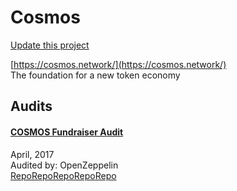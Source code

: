 
# Cosmos

[Update this project](https://github.com/ConsenSys/blockchainSecurityDB/edit/master/projects/cosmos.json)
  
[https://cosmos.network/](https://cosmos.network/)<br>
The foundation for a new token economy


## Audits



#### [COSMOS Fundraiser Audit](https://blog.openzeppelin.com/cosmos-fundraiser-audit-7543a57335a4/)

April, 2017<br>
Audited by: OpenZeppelin<br>
[Repo](https://github.com/cosmos/fundraiser-lib/blob/693cf3f32e9fd679216372876dda86fa57a3277e/src/truffle/contracts/Fundraiser.sol)[Repo](https://github.com/cosmos/fundraiser-lib/tree/426425dfc296060a9b87830e69e19ae8a6d444c0)[Repo](https://github.com/cosmos/fundraiser/tree/042878f156e2b0764bdf92c99c9f3b4d9d7d9276)[Repo](https://github.com/cosmos/fundraiser-cli/tree/ccaeca38b22c1cb06c1ddb9f3abed358284c8beb)[Repo](https://github.com/cosmos/fundraiser-server/tree/04ee062192387b32f7592e62dd8c71531ed8c4db)
      

  




